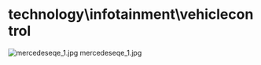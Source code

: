 <h1>technology\infotainment\vehiclecontrol</h1>
<div class="container text-center">
<div class="row">
<div class="col col-lg-2 col-6">
<img src="https://media.evkx.net/multimedia/technology/infotainment/vehiclecontrol/mercedeseqe_1_xst.jpg" class="img-thumbnail" alt="mercedeseqe_1.jpg">
mercedeseqe_1.jpg
</div>
</div>
</div>

